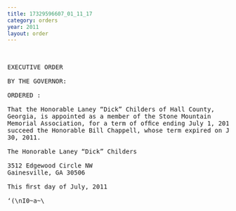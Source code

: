 ```yaml
---
title: 17329596607_01_11_17
category: orders
year: 2011
layout: order
---
```


<pre> 

EXECUTIVE ORDER

BY THE GOVERNOR:

ORDERED :

That the Honorable Laney “Dick” Childers of Hall County,
Georgia, is appointed as a member of the Stone Mountain
Memorial Association, for a term of ofﬁce ending July 1, 2015, to
succeed the Honorable Bill Chappell, whose term expired on June
30, 2011.

The Honorable Laney “Dick” Childers

3512 Edgewood Circle NW
Gainesville, GA 30506

This ﬁrst day of July, 2011

‘(\nI0~a~\<J-Zveaﬂ,

GOVERNOR

</pre>
